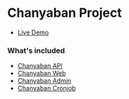 # Chanyaban Project
+ <a href="https://www.chanyaban.com" target="_blank">Live Demo</a>

### What's included
+ [Chanyaban API](https://github.com/kaogeek/chanyaban/tree/main/chanyaban-api)
+ [Chanyaban Web](https://github.com/kaogeek/chanyaban/tree/main/chanyaban-web) 
+ [Chanyaban Admin](https://github.com/kaogeek/chanyaban/tree/main/chanyaban-admin)
+ [Chanyaban Cronjob](https://github.com/kaogeek/chanyaban/tree/main/chanyaban-cronjob)
